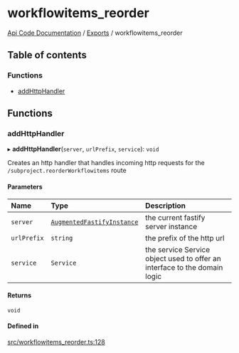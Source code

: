# workflowitems\_reorder
 
[Api Code Documentation](../README.md) / [Exports](../modules.md) / workflowitems\_reorder

## Table of contents

### Functions

- [addHttpHandler](workflowitems_reorder.md#addhttphandler)

## Functions

### addHttpHandler

▸ **addHttpHandler**(`server`, `urlPrefix`, `service`): `void`

Creates an http handler that handles incoming http requests for the `/subproject.reorderWorkflowitems` route

#### Parameters

| Name | Type | Description |
| :------ | :------ | :------ |
| `server` | [`AugmentedFastifyInstance`](../interfaces/types.AugmentedFastifyInstance.md) | the current fastify server instance |
| `urlPrefix` | `string` | the prefix of the http url |
| `service` | `Service` | the service Service object used to offer an interface to the domain logic |

#### Returns

`void`

#### Defined in

[src/workflowitems_reorder.ts:128](https://github.com/openkfw/TruBudget/blob/4d7fd4be/api/src/workflowitems_reorder.ts#L128)
